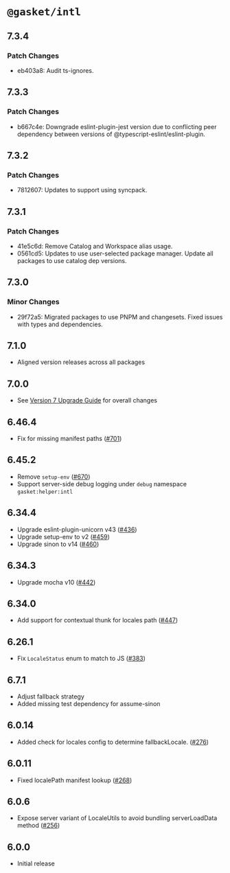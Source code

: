# `@gasket/intl`

## 7.3.4

### Patch Changes

- eb403a8: Audit ts-ignores.

## 7.3.3

### Patch Changes

- b667c4e: Downgrade eslint-plugin-jest version due to conflicting peer dependency between versions of @typescript-eslint/eslint-plugin.

## 7.3.2

### Patch Changes

- 7812607: Updates to support using syncpack.

## 7.3.1

### Patch Changes

- 41e5c6d: Remove Catalog and Workspace alias usage.
- 0561cd5: Updates to use user-selected package manager. Update all packages to use catalog dep versions.

## 7.3.0

### Minor Changes

- 29f72a5: Migrated packages to use PNPM and changesets. Fixed issues with types and dependencies.

## 7.1.0

- Aligned version releases across all packages

## 7.0.0

- See [Version 7 Upgrade Guide] for overall changes

## 6.46.4

- Fix for missing manifest paths ([#701])

## 6.45.2

- Remove `setup-env` ([#670])
- Support server-side debug logging under `debug` namespace `gasket:helper:intl`

## 6.34.4

- Upgrade eslint-plugin-unicorn v43 ([#436])
- Upgrade setup-env to v2 ([#459])
- Upgrade sinon to v14 ([#460])

## 6.34.3

- Upgrade mocha v10 ([#442])

## 6.34.0

- Add support for contextual thunk for locales path ([#447])

## 6.26.1

- Fix `LocaleStatus` enum to match to JS ([#383])

## 6.7.1

- Adjust fallback strategy
- Added missing test dependency for assume-sinon

## 6.0.14

- Added check for locales config to determine fallbackLocale. ([#276])

## 6.0.11

- Fixed localePath manifest lookup ([#268])

## 6.0.6

- Expose server variant of LocaleUtils to avoid bundling serverLoadData method ([#256])

## 6.0.0

- Initial release

[Version 7 Upgrade Guide]: /docs/upgrade-to-7.md
[#256]: https://github.com/godaddy/gasket/pull/256
[#268]: https://github.com/godaddy/gasket/pull/268
[#276]: https://github.com/godaddy/gasket/pull/276
[#383]: https://github.com/godaddy/gasket/pull/383
[#436]: https://github.com/godaddy/gasket/pull/436
[#447]: https://github.com/godaddy/gasket/pull/447
[#442]: https://github.com/godaddy/gasket/pull/442
[#459]: https://github.com/godaddy/gasket/pull/459
[#460]: https://github.com/godaddy/gasket/pull/460
[#670]: https://github.com/godaddy/gasket/pull/670
[#701]: https://github.com/godaddy/gasket/pull/701
